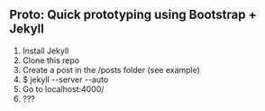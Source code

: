 ## Proto: Quick prototyping using Bootstrap + Jekyll

1. Install Jekyll
2. Clone this repo
3. Create a post in the /posts folder (see example)
4. $ jekyll --server --auto
5. Go to localhost:4000/
6. ???
